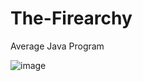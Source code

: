 # The-Firearchy
Average Java Program


![image](https://user-images.githubusercontent.com/64770632/217141910-1b8f73d1-2f0d-4d6d-a45b-ed32cfe8d35e.png)
